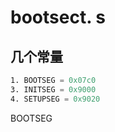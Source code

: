 # bootsect. s
## 几个常量

```asm
1. BOOTSEG = 0x07c0
3. INITSEG = 0x9000
4. SETUPSEG = 0x9020
```

BOOTSEG